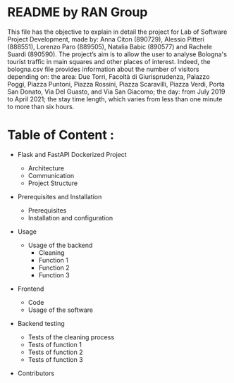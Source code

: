 # README by RAN Group

This file has the objective to explain in detail the project for Lab of Software Project Development, made by: Anna Citon (890729), Alessio Pitteri (888551), Lorenzo Paro (889505), Natalia Babic (890577) and Rachele Suardi (890590).
The project’s aim is to allow the user to analyse Bologna's tourist traffic in main squares and other places of interest. Indeed, the bologna.csv file provides information about the number of visitors depending on:
the area: Due Torri, Facoltà di Giurisprudenza, Palazzo Poggi, Piazza Puntoni, Piazza Rossini, Piazza Scaravilli, Piazza Verdi, Porta San Donato, Via Del Guasto, and Via San Giacomo;
the day: from July 2019 to April 2021;
the stay time length, which varies from less than one minute to more than six hours. 

# Table of Content : 
- Flask and FastAPI Dockerized Project 
    - Architecture 
    - Communication 
    - Project Structure 

- Prerequisites and Installation 
    - Prerequisites 
    - Installation and configuration 
- Usage 
    - Usage of the backend
        - Cleaning 
        - Function 1
        - Function 2
        - Function 3
- Frontend 
    - Code 
    - Usage of the software 
- Backend testing 
    - Tests of the cleaning process
    - Tests of function 1
    - Tests of function 2
    - Tests of function 3
- Contributors 

